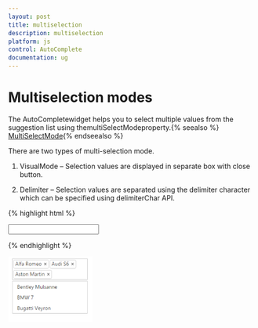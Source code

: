 ```yaml
---
layout: post
title: multiselection
description: multiselection
platform: js
control: AutoComplete
documentation: ug
---
```


# Multiselection modes

The AutoCompletewidget helps you to select multiple values from the suggestion list using themultiSelectModeproperty.{% seealso %} [MultiSelectMode](http://help.syncfusion.com/js/api/ejautocomplete){% endseealso %}

There are two types of multi-selection mode.

1. VisualMode – Selection values are displayed in separate box with close button.

2. Delimiter – Selection values are separated using the delimiter character which can be specified using delimiterChar API. 

{% highlight html %}


<input type="text" id="autocomplete" />

<script type="text/javascript">

        /* Local Data */
        var carList = [
                "Audi S6", "Audi S6", "Austin-Healey", "Alfa Romeo", "Aston Martin",
                "BMW 7 ", "Bentley Mulsanne", "Bugatti Veyron",
                "Chevrolet Camaro", "Cadillac ",
                "Duesenberg J ", "Dodge Sprinter",
                "Elantra", "Excavator",
                "Ford Boss 302", "Ferrari 360", "Ford Thunderbird ",
                "GAZ Siber"];

        $('#autocomplete').ejAutocomplete({ dataSource: carList, width: 205, multiSelectMode:ej.MultiSelectMode.VisualMode });

</script>



{% endhighlight %}



![AutoComplete-Multiselection](multiselection_images\multiselection_img1.png)

